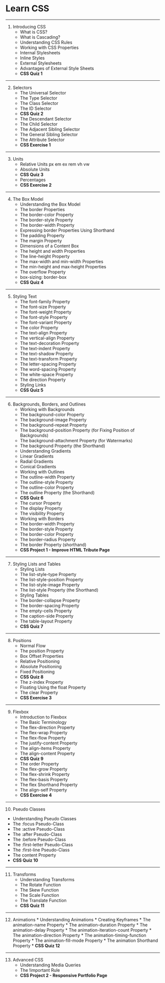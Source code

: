 # Learn CSS
---
1. Introducing CSS
    * What is CSS?
    * What is Cascading?
    * Understanding CSS Rules
    * Working with CSS Properties
    * Internal Stylesheets
    * Inline Styles
    * External Stylesheets
    * Advantages of External Style Sheets
    * **CSS Quiz 1**
---
2. Selectors
   * The Universal Selector
   * The Type Selector
   * The Class Selector
   * The ID Selector
    * **CSS Quiz 2**
   * The Descendant Selector
   * The Child Selector
   * The Adjacent Sibling Selector
   * The General Sibling Selector
   * The Attribute Selector
   * **CSS Exercise 1**
---
3. Units
    * Relative Units
        px
        em
        ex
        rem
        vh
        vw
    * Absolute Units
    * **CSS Quiz 3**
    * Percentages
    * **CSS Exercise 2**
---
4. The Box Model
    * Understanding the Box Model
    * The border Properties
    * The border-color Property
    * The border-style Property
    * The border-width Property
    * Expressing border Properties Using Shorthand
    * The padding Property
    * The margin Property
    * Dimensions of a Content Box
    * The height and width Properties
    * The line-height Property
    * The max-width and min-width Properties
    * The min-height and max-height Properties
    * The overflow Property
    * box-sizing: border-box
    * **CSS Quiz 4**
---
5. Styling Text
    * The font-family Property
    * The font-size Property
    * The font-weight Property
    * The font-style Property
    * The font-variant Property
    * The color Property
    * The text-align Property
    * The vertical-align Property
    * The text-decoration Property
    * The text-indent Property
    * The text-shadow Property
    * The text-transform Property
    * The letter-spacing Property
    * The word-spacing Property
    * The white-space Property
    * The direction Property
    * Styling Links
    * **CSS Quiz 5**
---
6. Backgrounds, Borders, and Outlines
    * Working with Backgrounds
    * The background-color Property
    * The background-image Property
    * The background-repeat Property
    * The background-position Property (for Fixing Position of Backgrounds)
    * The background-attachment Property (for Watermarks)
    * The background Property (the Shorthand)
    * Understanding Gradients
    * Linear Gradients
    * Radial Gradients
    * Conical Gradients
    * Working with Outlines
    * The outline-width Property
    * The outline-style Property
    * The outline-color Property
    * The outline Property (the Shorthand)
    * **CSS Quiz 6**
    * The cursor Property
    * The display Property
    * The visibility Property
    * Working with Borders
    * The border-width Property
    * The border-style Property
    * The border-color Property
    * The border-radius Property
    * The border Property (shorthand)
    * **CSS Project 1 - Improve HTML Tribute Page**
---
7. Styling Lists and Tables
    * Styling Lists
    * The list-style-type Property
    * The list-style-position Property
    * The list-style-image Property
    * The list-style Property (the Shorthand)
    * Styling Tables
    * The border-collapse Property
    * The border-spacing Property
    * The empty-cells Property
    * The caption-side Property
    * The table-layout Property
    * **CSS Quiz 7**
---
8. Positions
    * Normal Flow
    * The position Property
    * Box Offset Properties
    * Relative Positioning
    * Absolute Positioning
    * Fixed Positioning
    * **CSS Quiz 8**
    * The z-index Property
    * Floating Using the float Property
    * The clear Property
    * **CSS Exercise 3**
---
9.  Flexbox
    * Introduction to Flexbox
    * The Basic Terminology
    * The flex-direction Property
    * The flex-wrap Property
    * The flex-flow Property
    * The justify-content Property
    * The align-items Property
    * The align-content Property
    * **CSS Quiz 9**
    * The order Property
    * The flex-grow Property
    * The flex-shrink Property
    * The flex-basis Property
    * The flex Shorthand Property
    * The align-self Property
    * **CSS Exercise 4**
--- 
10. Pseudo Classes
   * Understanding Pseudo Classes
   * The :focus Pseudo-Class
   * The :active Pseudo-Class
   * The :after Pseudo-Class
   * The :before Pseudo-Class
   * The :first-letter Pseudo-Class
   * The :first-line Pseudo-Class
   * The content Property
   * **CSS Quiz 10**

---
11. Transforms
    * Understanding Transforms
    * The Rotate Function
    * The Skew Function
    * The Scale Function
    * The Translate Function
    * **CSS Quiz 11**

---
12.  Animations
    * Understanding Animations
    * Creating Keyframes
    * The animation-name Property
    * The animation-duration Property
    * The animation-delay Property
    * The animation-iteration-count Property
    * The animation-direction Property
    * The animation-timing-function Property
    * The animation-fill-mode Property
    * The animation Shorthand Property
    * **CSS Quiz 12**

---
13. Advanced CSS
    * Understanding Media Queries
    * The !important Rule
    * **CSS Project 2 - Responsive Portfolio Page**
